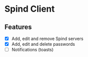 # Spind Client
## Features
- [x] Add, edit and remove Spind servers
- [x] Add, edit and delete passwords
- [ ] Notifications (toasts)
